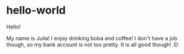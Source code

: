 # hello-world

Hello!

My name is Julia! I enjoy drinking boba and coffee!
I don't have a job though, so my bank account is not too pretty.
It is all good though! :D
